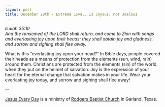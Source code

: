 ```yaml
---
layout: post
title: December 29th - Extreme Love...Is Joyous, not Jealous
---
```


_Isaiah 35:10  
And the ransomed of the LORD shall return, and come to Zion with
songs and everlasting joy upon their heads: they shall obtain joy and
gladness, and sorrow and sighing shall flee away._

What is this "everlasting joy upon your head?" In Bible days,
people covered their heads as a means of protection from the elements
(sun, wind, rain) around them. Christians are protected from the
elements (sin) of the world, when they put on the helmet of
salvation. Joy is the expression of your heart for the eternal change
that salvation makes in your life. Wear your everlasting joy today,
and sorrow and sighing shall flee away!

 --

<a href=http://jesuseveryday.net>Jesus Every Day</a> is a ministry of <a href=http://rodgersbaptist.net>Rodgers Baptist Church</a> in Garland, Texas.
